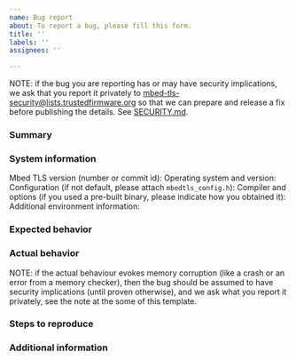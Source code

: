 ```yaml
---
name: Bug report
about: To report a bug, please fill this form.
title: ''
labels: ''
assignees: ''

---
```


NOTE: if the bug you are reporting has or may have security implications,
we ask that you report it privately to
<mbed-tls-security@lists.trustedfirmware.org>
so that we can prepare and release a fix before publishing the details.
See [SECURITY.md](https://github.com/Mbed-TLS/mbedtls/blob/development/SECURITY.md).

### Summary



### System information

Mbed TLS version (number or commit id): 
Operating system and version: 
Configuration (if not default, please attach `mbedtls_config.h`): 
Compiler and options (if you used a pre-built binary, please indicate how you obtained it): 
Additional environment information: 

### Expected behavior



### Actual behavior

NOTE: if the actual behaviour evokes memory corruption (like a crash or an error
from a memory checker), then the bug should be assumed to have security
implications (until proven otherwise), and we ask what you report it privately,
see the note at the some of this template.


### Steps to reproduce



### Additional information


